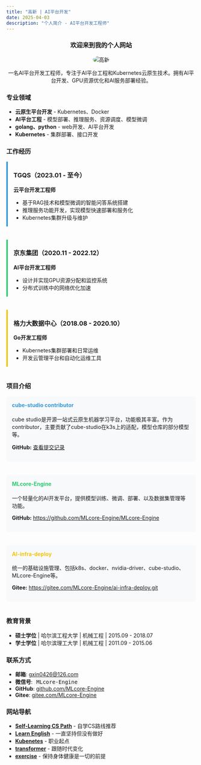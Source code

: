 ```yaml
---
title: "高新 | AI平台开发"
date: 2025-04-03
description: "个人简介 - AI平台开发工程师"
---
```


<h3 style="text-align:center;">欢迎来到我的个人网站</h3>

<div style="text-align:center; margin:15px 0;">
  <img src="/home/me.png" alt="高新" style="max-width:200px; border-radius:50%;">
</div>

<div style="text-align:center;"> 一名AI平台开发工程师，专注于AI平台工程和Kubernetes云原生技术。拥有AI平台开发、GPU资源优化和AI服务部署经验。</div>

### 专业领域

- **云原生平台开发** - Kubernetes、Docker
- **AI平台工程** - 模型部署、推理服务、资源调度、模型微调
- **golang、python** - web开发、AI平台开发
- **Kubernetes** - 集群部署、接口开发

### 工作经历

<div style="display:flex; flex-wrap:wrap; justify-content:space-between; gap:20px;">
  <div style="flex:1; min-width:270px; border-left:4px solid #3498db; padding-left:15px; margin-bottom:15px;">
    <h3>TGQS（2023.01 - 至今）</h3>
    <p><strong>云平台开发工程师</strong></p>
    <ul>
      <li>基于RAG技术和模型微调的智能问答系统搭建</li>
      <li>推理服务功能开发，实现模型快速部署和服务化</li>
      <li>Kubernetes集群升级与维护</li>
    </ul>
  </div>
  
  <div style="flex:1; min-width:270px; border-left:4px solid #2ecc71; padding-left:15px; margin-bottom:15px;">
    <h3>京东集团（2020.11 - 2022.12）</h3>
    <p><strong>AI平台开发工程师</strong></p>
    <ul>
      <li>设计并实现GPU资源分配和监控系统</li>
      <li>分布式训练中的网络优化加速</li>
    </ul>
  </div>
  
  <div style="flex:1; min-width:300px; border-left:4px solid #f1c40f; padding-left:15px; margin-bottom:15px;">
    <h3>格力大数据中心（2018.08 - 2020.10）</h3>
    <p><strong>Go开发工程师</strong></p>
    <ul>
      <li>Kubernetes集群部署和日常运维</li>
      <li>开发云管理平台和自动化运维工具</li>
    </ul>
  </div>
</div>

### 项目介绍

<div style="display:flex; flex-wrap:wrap; justify-content:space-between; gap:20px;">
  <div style="flex:1; min-width:300px; background:#f8f9fa; border-radius:6px; padding:15px; margin-bottom:15px;">
    <h4 style="margin-top:0; color:#3498db;">cube-studio contributor</h4>
    <p>cube studio是开源一站式云原生机器学习平台，功能极其丰富。作为contributor，主要贡献了cube-studio在k3s上的适配，模型仓库的部分模型等。</p>
    <p><strong>GitHub:</strong> <a href="https://github.com/tencentmusic/cube-studio/commits?author=gxin0426" target="_blank">查看提交记录</a></p>
  </div>
  
  <div style="flex:1; min-width:300px; background:#f8f9fa; border-radius:6px; padding:15px; margin-bottom:15px;">
    <h4 style="margin-top:0; color:#2ecc71;">MLcore-Engine</h4>
    <p>一个轻量化的AI开发平台，提供模型训练、微调、部署、以及数据集管理等功能。</p>
    <p><strong>GitHub:</strong> <a href="https://github.com/MLcore-Engine/MLcore-Engine" target="_blank">https://github.com/MLcore-Engine/MLcore-Engine</a></p>
  </div>
  
  <div style="flex:1; min-width:300px; background:#f8f9fa; border-radius:6px; padding:15px; margin-bottom:15px;">
    <h4 style="margin-top:0; color:#f1c40f;">AI-infra-deploy</h4>
    <p>统一的基础设施管理、包括k8s、docker、nvidia-driver、cube-studio、MLcore-Engine等。</p>
    <p><strong>Gitee:</strong> <a href="https://gitee.com/MLcore-Engine/ai-infra-deploy.git" target="_blank">https://gitee.com/MLcore-Engine/ai-infra-deploy.git</a></p>
  </div>
</div>

### 教育背景

- **硕士学位** | 哈尔滨工程大学 | 机械工程 | 2015.09 - 2018.07
- **学士学位** | 哈尔滨理工大学 | 机械工程 | 2011.09 - 2015.06


### 联系方式

- **邮箱**: [gxin0426@126.com](mailto:gxin0426@126.com)
- **微信号**: <span style="font-family:monospace; background-color:#f5f5f5; padding:2px 6px; border-radius:3px;">MLcore-Engine</span>
- **GitHub**: [github.com/MLcore-Engine](https://github.com/MLcore-Engine)
- **Gitee**: [gitee.com/MLcore-Engine](https://gitee.com/MLcore-Engine)

### 网站导航

- [**Self-Learning CS Path**](/1learn-cs/) - 自学CS路线推荐
- [**Learn English**](/2learn-english/) - 一直坚持但没有做好
- [**Kubenetes**](/5kubernetes/) - 职业起点
- [**transformer**](/4transformer/) - 跟随时代变化
- [**exercise**](/exercise/) - 保持身体健康是一切的前提